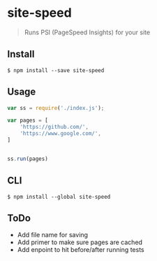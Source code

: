 # site-speed

> Runs PSI (PageSpeed Insights) for your site


## Install

```
$ npm install --save site-speed
```


## Usage

```js
var ss = require('./index.js');

var pages = [
    'https://github.com/',
    'https://www.google.com/',
]


ss.run(pages)
```

## CLI

```
$ npm install --global site-speed
```


## ToDo

- Add file name for saving
- Add primer to make sure pages are cached
- Add enpoint to hit before/after running tests